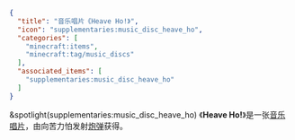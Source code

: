 ```json
{
  "title": "音乐唱片《Heave Ho!》",
  "icon": "supplementaries:music_disc_heave_ho",
  "categories": [
    "minecraft:items",
    "minecraft:tag/music_discs"
  ],
  "associated_items": [
    "supplementaries:music_disc_heave_ho"
  ]
}
```

&spotlight(supplementaries:music_disc_heave_ho)
《**Heave Ho!**》是一张[音乐唱片](^minecraft:tag/music_discs)，由向苦力怕发射[炮弹](^supplementaries:cannonball)获得。

